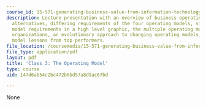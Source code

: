 ```yaml
---
course_id: 15-571-generating-business-value-from-information-technology-spring-2009
description: Lecture presentation with an overview of business operating models, four
  alternatives, differing requirements of the four operating models, visualizing operating
  model requirements in a high level graphic, the multiple operating models of complex
  organizations, an evolutionary approach to changing operating models, and operating
  model lessons from top performers.
file_location: /coursemedia/15-571-generating-business-value-from-information-technology-spring-2009/147d6ab54c2bc472b0bd57a8d9ac67bd_MIT15_571s09_lec03.pdf
file_type: application/pdf
layout: pdf
title: 'Class 3: The Operating Model'
type: course
uid: 147d6ab54c2bc472b0bd57a8d9ac67bd

---
```

None
